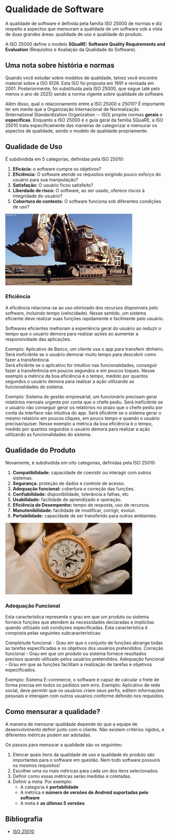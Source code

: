 # Qualidade de Software

A qualidade de software é definida pela família ISO 25000 de normas e diz respeito a aspectos que mensuram a qualidade 
de um software sob a vista de duas grandes áreas: qualidade de uso e qualidade do produto.

A ISO 25000 define o modelo **SQuaRE: Software Quality Requirements and Evaluation** (Requisitos e Avaliação da 
Qualidade do Software).

## Uma nota sobre história e normas

Quando você estudar sobre modelos de qualidade, talvez você encontre material sobre a ISO 9126. Esta ISO foi proposta 
em 1991 e revisada em 2001. Posteriormente, foi substituída pela ISO 25000, que segue (até pelo menos o ano de 2025) 
sendo a norma vigente sobre qualidade de software.

Além disso, qual o relacionamento entre a ISO 25000 e 25010? É importante ter em mente que a Organização Internacional
de Normalização (International Standardization Organization -- ISO) propõe normas **gerais** e **específicas**. 
Enquanto a ISO 25000 é o guia geral da família SQuaRE, a ISO 25010 trata especificamente das maneiras de categorizar
e mensurar os aspectos de qualidade, sendo o modelo de qualidade propriamente.

## Qualidade de Uso

É subdividida em 5 categorias, definidas pela ISO 25010:

1. **Eficácia:** o software cumpre os objetivos? 
2. **Eficiência:** O software atende os requisitos exigindo pouco esforço do usuário para sua manipulação?
3. **Satisfação:** O usuário ficou satisfeito?
4. **Liberdade de risco:** O software, ao ser usado, oferece riscos à integridade do usuário?
5. **Cobertura de contexto:** O software funciona sob diferentes condições de uso?


<img alt="escavadeira" src="../imagens/escavadeira.webp" width="400px">

### Eficiência

A eficiência relaciona-se ao uso otimizado dos recursos disponíveis pelo software, incluindo tempo (velocidade). Nesse sentido, um sistema eficiente deve realizar suas funções rapidamente e facilmente pelo usuário.

Softwares eficientes melhoram a experiência geral do usuário ao reduzir o tempo que o usuário demora para realizar ações ao aumentar a responsividade das aplicações.

Exemplo: Aplicativo de Banco, um cliente usa o app para transferir dinheiro.
Será ineficiênte se o usuário demorar muito tempo para descobrir como fazer a transferência.  
Será eficiênte se o aplicativo for intuitivo nas funcionalidades, conseguir fazer a transferência em poucos segundos e em poucos toques.
Nesse exemplo a métrica da boa eficiência é o tempo, medido por quantos segundos o usuário demora para realizar a ação utilizando as funcionalidades do sistema.

Exemplo: Sistema de gestão empresárial, um funcionário precisam gerar relatórios mensais urgente por conta que o chefe pediu.
Será ineficiênte se o usuário não conseguir gerar os relatórios no prazo que o chefe pediu por conta da interface não intuitiva do app.
Será eficiênte se o sistema gerar o mesmo relatório em poucos cliques, em pouco tempo e quando o usuário precisar/quiser.
Nesse exemplo a métrica da boa eficiência é o tempo, medido por quantos segundos o usuário demora para realizar a ação utilizando as funcionalidades do sistema.

## Qualidade do Produto

Novamente, é subdividida em oito categorias, definidas pela ISO 25010:

1. **Compatibilidade:** capacidade de coexistir ou interagir com outros sistemas.
2. **Segurança:** proteção de dados e controle de acesso.
3. **Adequação funcional:** cobertura e correção das funções.
4. **Confiabilidade:** disponibilidade, tolerância a falhas, etc
5. **Usabilidade:** facilidade de aprendizado e operação.
6. **Eficiência de Desempenho:** tempo de resposta, uso de recursos.
7. **Manutenibilidade:** facilidade de modificar, corrigir, evoluir.
8. **Portabilidade:** capacidade de ser transferido para outros ambientes.

<img alt="relógio de luxo" src="../imagens/patek_philippe.png" width="400px">

### Adequação Funcional

Esta característica representa o grau em que um produto ou sistema fornece funções que atendem às necessidades declaradas e implícitas quando utilizado sob condições especificadas. Esta característica é composta pelas seguintes subcaracterísticas:

Completude funcional - Grau em que o conjunto de funções abrange todas as tarefas especificadas e os objetivos dos usuários pretendidos.
Correção funcional - Grau em que um produto ou sistema fornece resultados precisos quando utilizado pelos usuários pretendidos.
Adequação funcional - Grau em que as funções facilitam a realização de tarefas e objetivos especificados.

Exemplo: Sistema E-commerce, o software é capaz de calcular o frete de forma precisa em todos os pedidos sem erro.
Exemplo: Aplicativo de rede social, deve permitir que os usuários criem seus perfis, editem informações pessoais e interajam com outros usuários conforme definido nos requisitos.

## Como mensurar a qualidade?

A maneira de mensurar qualidade depende do que a equipe de desenvolvimento definir junto com o cliente. Não existem critérios rígidos, e 
diferentes métricas podem ser adotadas.

Os passos para mensurar a qualidade são os seguintes:

1. Elencar quais itens da qualidade de uso e qualidade do produto são importantes para o software em questão. Nem todo
   software possuirá os mesmos requisitos!
2. Escolher uma ou mais métricas para cada um dos itens selecionados. 
3. Definir como essas métricas serão medidas e coletadas.
4. Definir a meta. Por exemplo:
   * A categoria é **portabilidade**
   * A métrica é **número de versões de Android suportadas pelo software**
   * A meta é **as últimas 5 versões**

## Bibliografia

* [ISO 25010](https://iso25000.com/index.php/en/iso-25000-standards/iso-25010)
